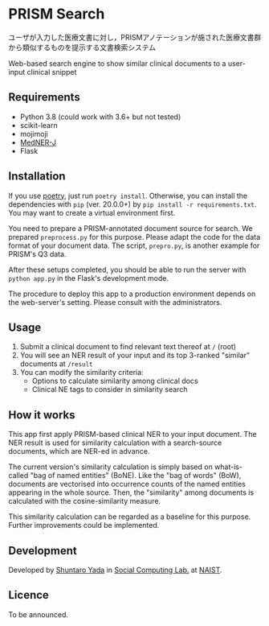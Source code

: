 # PRISM Search

ユーザが入力した医療文書に対し，PRISMアノテーションが施された医療文書群から類似するものを提示する文書検索システム

Web-based search engine to show similar clinical documents to a user-input clinical snippet

## Requirements

- Python 3.8 (could work with 3.6+ but not tested)
- scikit-learn
- mojimoji
- [MedNER-J](https://github.com/sociocom/MedNER-J.git)
- Flask

## Installation

If you use [poetry](https://python-poetry.org), just run `poetry install`.
Otherwise, you can install the dependencies with `pip` (ver. 20.0.0+) by `pip install -r requirements.txt`.
You may want to create a virtual environment first.

You need to prepare a PRISM-annotated document source for search.
We prepared `preprocess.py` for this purpose.
Please adapt the code for the data format of your document data.
The script, `prepro.py`, is another example for PRISM's Q3 data.

After these setups completed, you should be able to run the server with `python app.py` in the Flask's development mode.

The procedure to deploy this app to a production environment depends on the web-server's setting.
Please consult with the administrators.

## Usage

1. Submit a clinical document to find relevant text thereof at `/` (root)
2. You will see an NER result of your input and its top 3-ranked "similar" documents at `/result`
3. You can modify the similarity criteria:
   - Options to calculate similarity among clinical docs
   - Clinical NE tags to consider in similarity search

## How it works

This app first apply PRISM-based clinical NER to your input document.
The NER result is used for similarity calculation with a search-source documents, which are NER-ed in advance.

The current version's similarity calculation is simply based on what-is-called "bag of named entities" (BoNE).
Like the "bag of words" (BoW), documents are vectorised into occurrence counts of the named entities appearing in the whole source.
Then, the "similarity" among documents is calculated with the cosine-similarity measure.

This similarity calculation can be regarded as a baseline for this purpose.
Further improvements could be implemented.

## Development

Developed by [Shuntaro Yada](https://shuntaroy.com) in [Social Computing Lab.](https://sociocom.naist.jp) at [NAIST](https://www.naist.jp).

## Licence

To be announced.
